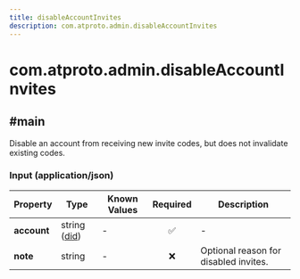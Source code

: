 ```yaml
---
title: disableAccountInvites
description: com.atproto.admin.disableAccountInvites
---
```


# com.atproto.admin.disableAccountInvites

## #main

Disable an account from receiving new invite codes, but does not invalidate existing codes.

### Input (application/json)

| Property | Type | Known Values | Required | Description |
| --- | --- | --- | :---: | --- |
| **account** | string ([did](https://atproto.com/specs/did)) | - | ✅ | - |
| **note** | string | - | ❌ | Optional reason for disabled invites. |
